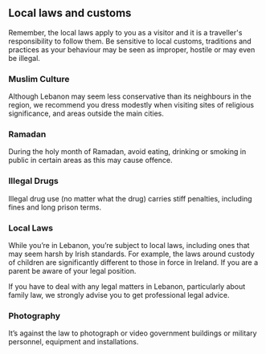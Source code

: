 ## Local laws and customs

Remember, the local laws apply to you as a visitor and it is a traveller's responsibility to follow them. Be sensitive to local customs, traditions and practices as your behaviour may be seen as improper, hostile or may even be illegal.

### **Muslim Culture**

Although Lebanon may seem less conservative than its neighbours in the region, we recommend you dress modestly when visiting sites of religious significance, and areas outside the main cities.

### **Ramadan**

During the holy month of Ramadan, avoid eating, drinking or smoking in public in certain areas as this may cause offence.

### **Illegal Drugs**

Illegal drug use (no matter what the drug) carries stiff penalties, including fines and long prison terms.

### **Local Laws**

While you’re in Lebanon, you’re subject to local laws, including ones that may seem harsh by Irish standards. For example, the laws around custody of children are significantly different to those in force in Ireland. If you are a parent be aware of your legal position.

If you have to deal with any legal matters in Lebanon, particularly about family law, we strongly advise you to get professional legal advice.

### **Photography**

It’s against the law to photograph or video government buildings or military personnel, equipment and installations.